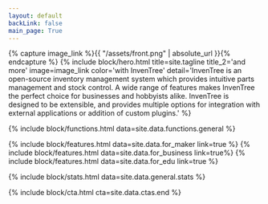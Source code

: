 ```yaml
---
layout: default
backLink: false
main_page: True
---
```


{% capture image_link %}{{ "/assets/front.png" | absolute_url }}{% endcapture %}
{% include block/hero.html
    title=site.tagline
    title_2='and more'
    image=image_link
    color='with InvenTree'
    detail='InvenTree is an open-source inventory management system which provides intuitive parts management and stock control. A wide range of features makes InvenTree the perfect choice for businesses and hobbyists alike. InvenTree is designed to be extensible, and provides multiple options for integration with external applications or addition of custom plugins.'
%}

{% include block/functions.html data=site.data.functions.general %}

{% include block/features.html data=site.data.for_maker link=true %}
{% include block/features.html data=site.data.for_business link=true%}
{% include block/features.html data=site.data.for_edu link=true %}

{% include block/stats.html data=site.data.general.stats %}

{% include block/cta.html cta=site.data.ctas.end %}

